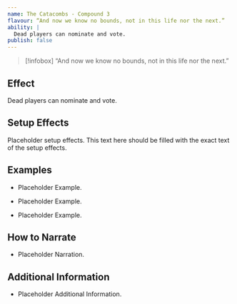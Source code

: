 ```yaml
---
name: The Catacombs - Compound 3
flavour: “And now we know no bounds, not in this life nor the next.”
ability: |
  Dead players can nominate and vote.
publish: false
---
```

> [!infobox]
>  “And now we know no bounds, not in this life nor the next.”

## Effect
Dead players can nominate and vote.

## Setup Effects
Placeholder setup effects. This text here should be filled with the exact text of the setup effects.

## Examples
- Placeholder Example.

- Placeholder Example.

- Placeholder Example.

## How to Narrate
- Placeholder Narration.

## Additional Information
- Placeholder Additional Information.